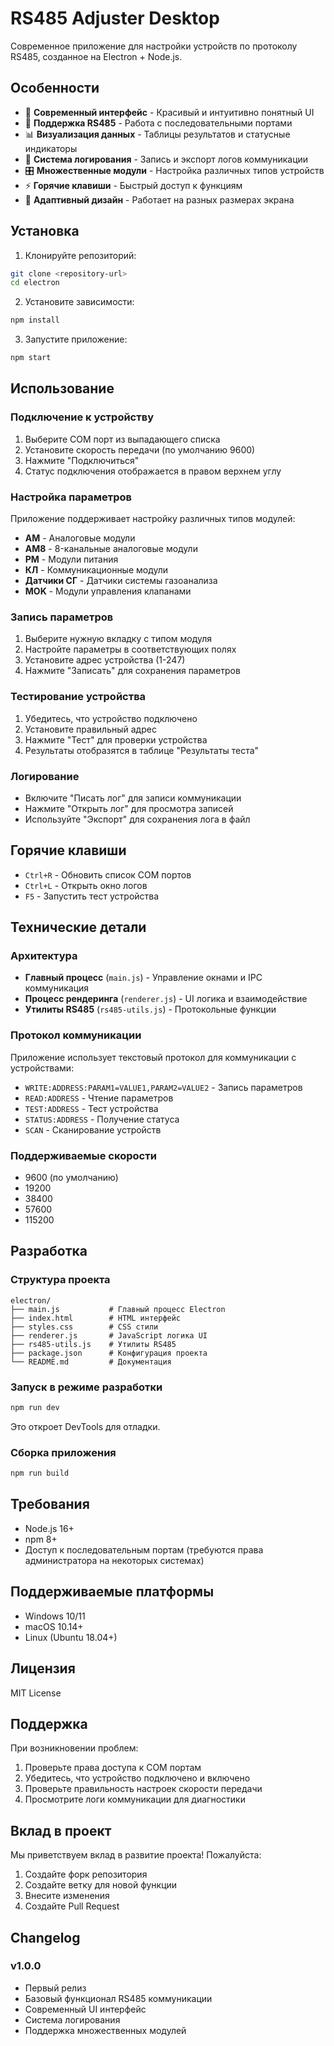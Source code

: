# RS485 Adjuster Desktop

Современное приложение для настройки устройств по протоколу RS485, созданное на Electron + Node.js.

## Особенности

- 🚀 **Современный интерфейс** - Красивый и интуитивно понятный UI
- 🔌 **Поддержка RS485** - Работа с последовательными портами
- 📊 **Визуализация данных** - Таблицы результатов и статусные индикаторы
- 📝 **Система логирования** - Запись и экспорт логов коммуникации
- 🎛️ **Множественные модули** - Настройка различных типов устройств
- ⚡ **Горячие клавиши** - Быстрый доступ к функциям
- 📱 **Адаптивный дизайн** - Работает на разных размерах экрана

## Установка

1. Клонируйте репозиторий:
```bash
git clone <repository-url>
cd electron
```

2. Установите зависимости:
```bash
npm install
```

3. Запустите приложение:
```bash
npm start
```

## Использование

### Подключение к устройству

1. Выберите COM порт из выпадающего списка
2. Установите скорость передачи (по умолчанию 9600)
3. Нажмите "Подключиться"
4. Статус подключения отображается в правом верхнем углу

### Настройка параметров

Приложение поддерживает настройку различных типов модулей:

- **AM** - Аналоговые модули
- **AM8** - 8-канальные аналоговые модули  
- **PM** - Модули питания
- **КЛ** - Коммуникационные модули
- **Датчики СГ** - Датчики системы газоанализа
- **MOK** - Модули управления клапанами

### Запись параметров

1. Выберите нужную вкладку с типом модуля
2. Настройте параметры в соответствующих полях
3. Установите адрес устройства (1-247)
4. Нажмите "Записать" для сохранения параметров

### Тестирование устройства

1. Убедитесь, что устройство подключено
2. Установите правильный адрес
3. Нажмите "Тест" для проверки устройства
4. Результаты отобразятся в таблице "Результаты теста"

### Логирование

- Включите "Писать лог" для записи коммуникации
- Нажмите "Открыть лог" для просмотра записей
- Используйте "Экспорт" для сохранения лога в файл

## Горячие клавиши

- `Ctrl+R` - Обновить список COM портов
- `Ctrl+L` - Открыть окно логов
- `F5` - Запустить тест устройства

## Технические детали

### Архитектура

- **Главный процесс** (`main.js`) - Управление окнами и IPC коммуникация
- **Процесс рендеринга** (`renderer.js`) - UI логика и взаимодействие
- **Утилиты RS485** (`rs485-utils.js`) - Протокольные функции

### Протокол коммуникации

Приложение использует текстовый протокол для коммуникации с устройствами:

- `WRITE:ADDRESS:PARAM1=VALUE1,PARAM2=VALUE2` - Запись параметров
- `READ:ADDRESS` - Чтение параметров
- `TEST:ADDRESS` - Тест устройства
- `STATUS:ADDRESS` - Получение статуса
- `SCAN` - Сканирование устройств

### Поддерживаемые скорости

- 9600 (по умолчанию)
- 19200
- 38400
- 57600
- 115200

## Разработка

### Структура проекта

```
electron/
├── main.js           # Главный процесс Electron
├── index.html        # HTML интерфейс
├── styles.css        # CSS стили
├── renderer.js       # JavaScript логика UI
├── rs485-utils.js    # Утилиты RS485
├── package.json      # Конфигурация проекта
└── README.md         # Документация
```

### Запуск в режиме разработки

```bash
npm run dev
```

Это откроет DevTools для отладки.

### Сборка приложения

```bash
npm run build
```

## Требования

- Node.js 16+
- npm 8+
- Доступ к последовательным портам (требуются права администратора на некоторых системах)

## Поддерживаемые платформы

- Windows 10/11
- macOS 10.14+
- Linux (Ubuntu 18.04+)

## Лицензия

MIT License

## Поддержка

При возникновении проблем:

1. Проверьте права доступа к COM портам
2. Убедитесь, что устройство подключено и включено
3. Проверьте правильность настроек скорости передачи
4. Просмотрите логи коммуникации для диагностики

## Вклад в проект

Мы приветствуем вклад в развитие проекта! Пожалуйста:

1. Создайте форк репозитория
2. Создайте ветку для новой функции
3. Внесите изменения
4. Создайте Pull Request

## Changelog

### v1.0.0
- Первый релиз
- Базовый функционал RS485 коммуникации
- Современный UI интерфейс
- Система логирования
- Поддержка множественных модулей
